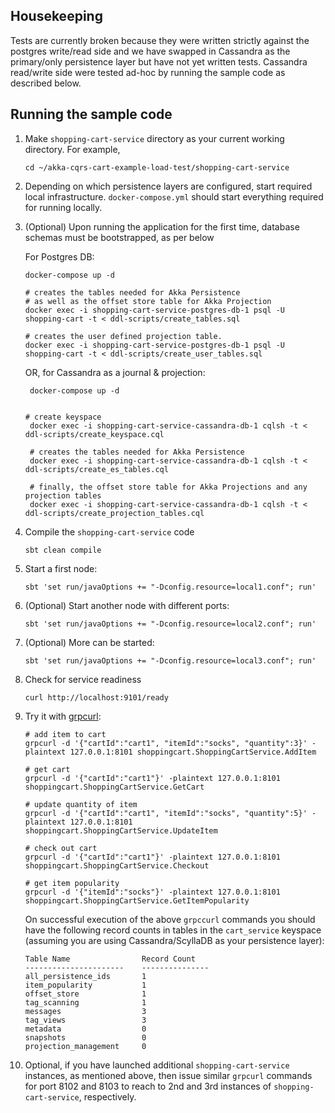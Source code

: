 ## Housekeeping

Tests are currently broken because they were written strictly against the postgres write/read side and we have swapped in 
Cassandra as the primary/only persistence layer but have not yet written tests.  Cassandra read/write side were tested ad-hoc by running
the sample code as described below.

## Running the sample code

1. Make `shopping-cart-service` directory as your current working directory. For example, 

    ```shell
    cd ~/akka-cqrs-cart-example-load-test/shopping-cart-service
    ```

2. Depending on which persistence layers are configured, start required local infrastructure. `docker-compose.yml` should start everything required for running locally.
3. (Optional) Upon running the application for the first time, database schemas must be bootstrapped, as per below

   For Postgres DB:
    ```shell
    docker-compose up -d

    # creates the tables needed for Akka Persistence
    # as well as the offset store table for Akka Projection
    docker exec -i shopping-cart-service-postgres-db-1 psql -U shopping-cart -t < ddl-scripts/create_tables.sql
    
    # creates the user defined projection table.
    docker exec -i shopping-cart-service-postgres-db-1 psql -U shopping-cart -t < ddl-scripts/create_user_tables.sql
    ```

   OR, for Cassandra as a journal & projection:
   ```shell
    docker-compose up -d

    
   # create keyspace
    docker exec -i shopping-cart-service-cassandra-db-1 cqlsh -t < ddl-scripts/create_keyspace.cql
    
    # creates the tables needed for Akka Persistence
    docker exec -i shopping-cart-service-cassandra-db-1 cqlsh -t < ddl-scripts/create_es_tables.cql
   
    # finally, the offset store table for Akka Projections and any projection tables
    docker exec -i shopping-cart-service-cassandra-db-1 cqlsh -t < ddl-scripts/create_projection_tables.cql
    ```

4. Compile the `shopping-cart-service` code

    ```shell
    sbt clean compile
    ```

5. Start a first node:

    ```shell
    sbt 'set run/javaOptions += "-Dconfig.resource=local1.conf"; run'
    ```

6. (Optional) Start another node with different ports:

    ```shell
    sbt 'set run/javaOptions += "-Dconfig.resource=local2.conf"; run'
    ```

7. (Optional) More can be started:

    ```shell
    sbt 'set run/javaOptions += "-Dconfig.resource=local3.conf"; run'
    ```

8. Check for service readiness

    ```shell
    curl http://localhost:9101/ready
    ```

9. Try it with [grpcurl](https://github.com/fullstorydev/grpcurl):

    ```shell
    # add item to cart
    grpcurl -d '{"cartId":"cart1", "itemId":"socks", "quantity":3}' -plaintext 127.0.0.1:8101 shoppingcart.ShoppingCartService.AddItem
    
    # get cart
    grpcurl -d '{"cartId":"cart1"}' -plaintext 127.0.0.1:8101 shoppingcart.ShoppingCartService.GetCart
    
    # update quantity of item
    grpcurl -d '{"cartId":"cart1", "itemId":"socks", "quantity":5}' -plaintext 127.0.0.1:8101 shoppingcart.ShoppingCartService.UpdateItem
    
    # check out cart
    grpcurl -d '{"cartId":"cart1"}' -plaintext 127.0.0.1:8101 shoppingcart.ShoppingCartService.Checkout
    
    # get item popularity
    grpcurl -d '{"itemId":"socks"}' -plaintext 127.0.0.1:8101 shoppingcart.ShoppingCartService.GetItemPopularity
    ```

    On successful execution of the above `grpccurl` commands you should have the following record counts in tables in the `cart_service` keyspace (assuming you are using Cassandra/ScyllaDB as your persistence layer):
    ```
   Table Name                Record Count
   ----------------------    ---------------
   all_persistence_ids       1
   item_popularity           1
   offset_store              1
   tag_scanning              1
   messages                  3
   tag_views                 3
   metadata                  0
   snapshots                 0
   projection_management     0
   ```
10. Optional, if you have launched additional `shopping-cart-service` instances, as mentioned above, then issue similar `grpcurl` commands for port 8102 and 8103 to reach to 2nd and 3rd instances of `shopping-cart-service`, respectively. 
